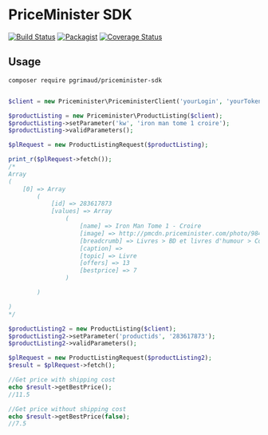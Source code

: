 # PriceMinister SDK
[![Build Status](https://travis-ci.org/pgrimaud/priceminister-sdk.svg?branch=master)](https://travis-ci.org/pgrimaud/priceminister-sdk)
[![Packagist](https://img.shields.io/badge/packagist-install-brightgreen.svg)](https://packagist.org/packages/pgrimaud/priceminister-sdk)
[![Coverage Status](https://coveralls.io/repos/github/pgrimaud/priceminister-sdk/badge.svg?branch=master)](https://coveralls.io/github/pgrimaud/priceminister-sdk?branch=master)

## Usage

```
composer require pgrimaud/priceminister-sdk
```

```php

$client = new Priceminister\PriceministerClient('yourLogin', 'yourToken');

$productListing = new Priceminister\ProductListing($client);
$productListing->setParameter('kw', 'iron man tome 1 croire');
$productListing->validParameters();

$plRequest = new ProductListingRequest($productListing);

print_r($plRequest->fetch());
/*
Array
(
    [0] => Array
        (
            [id] => 283617873
            [values] => Array
                (
                    [name] => Iron Man Tome 1 - Croire
                    [image] => http://pmcdn.priceminister.com/photo/984727643_ML.jpg
                    [breadcrumb] => Livres > BD et livres d'humour > Comics
                    [caption] => 
                    [topic] => Livre
                    [offers] => 13
                    [bestprice] => 7
                )

        )

)
*/

$productListing2 = new ProductListing($client);
$productListing2->setParameter('productids', '283617873');
$productListing2->validParameters();

$plRequest = new ProductListingRequest($productListing2);
$result = $plRequest->fetch();

//Get price with shipping cost
echo $result->getBestPrice();
//11.5

//Get price without shipping cost
echo $result->getBestPrice(false);
//7.5

```
